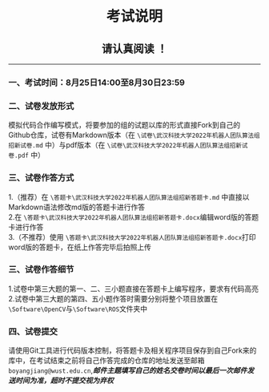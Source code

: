 # <center>考试说明<center/>
## <center>请认真阅读 ！<center/>
_____
### 一、考试时间：8月25日14:00至8月30日23:59
### 二、试卷发放形式
 模拟代码合作编写模式，将要参加的组的试题以库的形式直接Fork到自己的Github仓库，试卷有Markdown版本（在 `\试卷\武汉科技大学2022年机器人团队算法组招新试卷.md` 中）与pdf版本（在 `\试卷\武汉科技大学2022年机器人团队算法组招新试卷.pdf` 中）
### 三、试卷作答方式
1.（推荐）在 `\答题卡\武汉科技大学2022年机器人团队算法组招新答题卡.md` 中直接以Markdown语法修改md版的答题卡进行作答<br>
2.在 `\答题卡\武汉科技大学2022年机器人团队算法组招新答题卡.docx`编辑word版的答题卡进行作答<br>
3.（不推荐）使用 `\答题卡\武汉科技大学2022年机器人团队算法组招新答题卡.docx`打印word版的答题卡，在纸上作答完毕后拍照上传
### 三、试卷作答细节
1.试卷中第三大题的第一、二、三小题直接在答题卡上编写程序，要求有代码高亮<br>
2.试卷中第三大题的第四、五小题作答时需要分别将整个项目放置在`\Software\OpenCV`与`\Software\ROS`文件夹中<br>
### 四、试卷提交
请使用Git工具进行代码版本控制，将答题卡及相关程序项目保存到自己Fork来的库中，在考试结束之前将自己作答完成的仓库的地址发送至邮箱`boyangjiang@wust.edu.cn`,***邮件主题填写自己的姓名交卷时间以最后一次邮件发送时间为准，超时不提交视为弃权***
